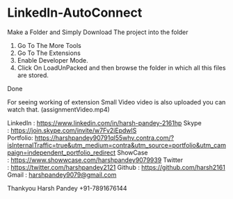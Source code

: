 # LinkedIn-AutoConnect

Make a Folder and Simply Download The project into the folder

1. Go To The More Tools
2. Go To The Extensions
3. Enable Developer Mode.
4. Click On LoadUnPacked and then browse the folder in which all this files are stored.

Done

For seeing working of extension Small Video video is also uploaded you can watch that. (assignmentVideo.mp4)

LinkedIn : https://www.linkedin.com/in/harsh-pandey-2161hp
Skype : https://join.skype.com/invite/w7Fv2iEpdwlS
Portfolio: https://harshpandey90791ql55whv.contra.com/?isInternalTraffic=true&utm_medium=contra&utm_source=portfolio&utm_campaign=independent_portfolio_redirect
ShowCase : https://www.showwcase.com/harshpandey9079939
Twitter : https://twitter.com/harshpandey2121
Github : https://github.com/harsh2161
Gmail : harshpandey9079@gmail.com

Thankyou
Harsh Pandey
+91-7891676144
